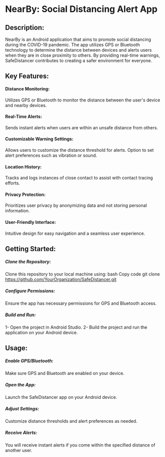 # NearBy: Social Distancing Alert App

## Description:

NearBy is an Android application that aims to promote social distancing during the COVID-19 pandemic. The app utilizes GPS or Bluetooth technology to determine the distance between devices and alerts users when they are in close proximity to others. By providing real-time warnings, SafeDistancer contributes to creating a safer environment for everyone.

## Key Features:

#### Distance Monitoring:

Utilizes GPS or Bluetooth to monitor the distance between the user's device and nearby devices.
#### Real-Time Alerts:

Sends instant alerts when users are within an unsafe distance from others.
#### Customizable Warning Settings:

Allows users to customize the distance threshold for alerts.
Option to set alert preferences such as vibration or sound.
#### Location History:

Tracks and logs instances of close contact to assist with contact tracing efforts.
#### Privacy Protection:

Prioritizes user privacy by anonymizing data and not storing personal information.
#### User-Friendly Interface:

Intuitive design for easy navigation and a seamless user experience.

## Getting Started:

##### Clone the Repository:

Clone this repository to your local machine using:
bash
Copy code
git clone https://github.com/YourOrganization/SafeDistancer.git
##### Configure Permissions:

Ensure the app has necessary permissions for GPS and Bluetooth access.
##### Build and Run:

1- Open the project in Android Studio.
2- Build the project and run the application on your Android device.
## Usage:

##### Enable GPS/Bluetooth:

Make sure GPS and Bluetooth are enabled on your device.
##### Open the App:

Launch the SafeDistancer app on your Android device.
##### Adjust Settings:

Customize distance thresholds and alert preferences as needed.
##### Receive Alerts:

You will receive instant alerts if you come within the specified distance of another user.
